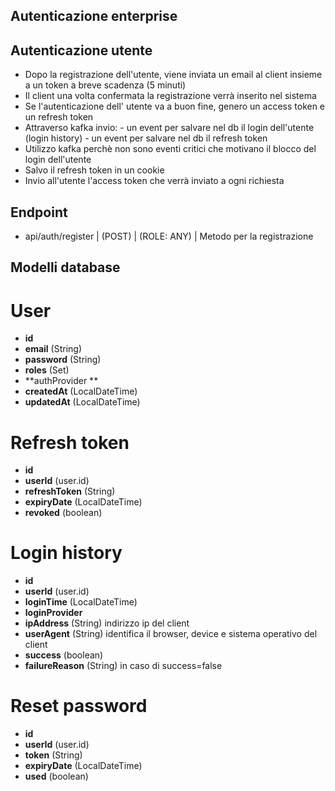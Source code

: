 ## Autenticazione enterprise

## Autenticazione utente
- Dopo la registrazione dell'utente, viene inviata un email al client insieme a un token a breve scadenza (5 minuti)
- Il client una volta confermata la registrazione verrà inserito nel sistema
- Se l'autenticazione dell' utente va a buon fine, genero un access token e un refresh token
- Attraverso kafka invio: - un event per salvare nel db il login dell'utente (login history)
                          - un event per salvare nel db il refresh token
- Utilizzo kafka perchè non sono eventi critici che motivano il blocco del login dell'utente
- Salvo il refresh token in un cookie
- Invio all'utente l'access token che verrà inviato a ogni richiesta



## Endpoint

- api/auth/register | (POST) | (ROLE: ANY) | Metodo per la registrazione

## Modelli database

# User
- **id**
- **email** (String)
- **password** (String)
- **roles** (Set)
- **authProvider **
- **createdAt** (LocalDateTime)
- **updatedAt** (LocalDateTime)

# Refresh token
- **id**
- **userId** (user.id)
- **refreshToken** (String)
- **expiryDate** (LocalDateTime)
- **revoked** (boolean)

# Login history
- **id**
- **userId** (user.id)
- **loginTime** (LocalDateTime)
- **loginProvider**
- **ipAddress** (String) indirizzo ip del client
- **userAgent** (String) identifica il browser, device e sistema operativo del client
- **success** (boolean)
- **failureReason** (String) in caso di success=false

# Reset password
- **id**
- **userId** (user.id)
- **token** (String)
- **expiryDate** (LocalDateTime)
- **used** (boolean)